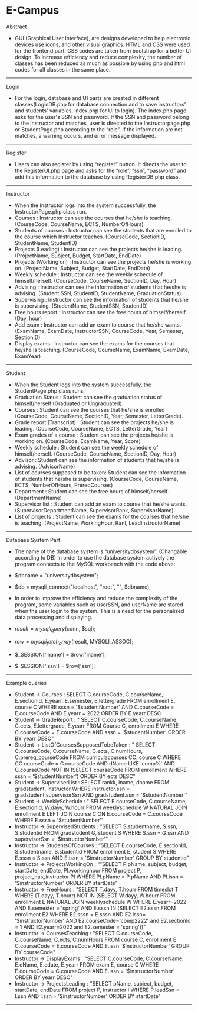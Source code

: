 # E-Campus

 Abstract
- GUI (Graphical User Interface), are designs developed to help electronic devices use icons, and other visual graphics. HTML and CSS were used for the frontend part. CSS codes are taken from bootstrap for a better UI design. To increase efficiency and reduce complexity, the number of classes has been reduced as much as possible by using php and html codes for all classes in the same place.
------
 Login
- For the login, database and UI parts are created in different classes(LoginDB.php for database connection and to save instructors' and students' variables, index.php for UI to login). The index.php page asks for the user's SSN and password. If the SSN and password belong to the instructor and matches, user is directed to the Instructorpage.php or StudentPage.php according to the “role”. If the information are not matches, a warning occurs, and error message displayed.
------
 Register
- Users can also register by using “register” button. It directs the user to the RegisterUI.php page and asks for the “role”, “ssn”, “password” and add this information to the database by using RegisterDB.php class.
------
 Instructor
- When the Instructor logs into the system successfully, the InstructorPage.php class run.
- Courses : Instructor can see the courses that he/she is teaching. (CourseCode, CourseName,
ECTS, NumberOfHours)
- Students of courses : Instructor can see the students that are enrolled to the course which
Instructor teaches. (CourseCode, SectionID, StudentName, StudentID)
- Projects (Leading) : Instructor can see the projects he/she is leading. (ProjectName, Subject,
Budget, StartDate, EndDate)
- Projects (Working on) : Instructor can see the projects he/she is working on. (ProjectName,
Subject, Budget, StartDate, EndDate)
- Weekly schedule : Instructor can see the weekly schedule of himself/herself. (CourseCode,
CourseName, SectionID, Day, Hour)
- Advising : Instructor can see the information of students that he/she is advising. (Student
SSN, StudentID, StudentName, GraduationStatus)
- Supervising : Instructor can see the information of students that he/she is supervising.
(StudentName, StudentSSN, StudentID)
- Free hours report : Instructor can see the free hours of himself/herself. (Day, hour)
- Add exam : Instructor can add an exam to course that he/she wants. (ExamName,
ExamDate, InstructorSSN, CourseCode, Year, Semester, SectionID)
- Display exams : Instructor can see the exams for the courses that he/she is teaching.
(CourseCode, CourseName, ExamName, ExamDate, ExamYear) 
------
Student
- When the Student logs into the system successfully, the StudentPage.php class runs.
- Graduation Status : Student can see the graduation status of himself/herself (Graduated or Ungraduated).
- Courses : Student can see the courses that he/she is enrolled (CourseCode, CourseName, SectionID, Year, Semester, LetterGrade).
- Grade report (Transcript) : Student can see the projects he/she is leading. (CourseCode, CourseName, ECTS, LetterGrade, Year)
- Exam grades of a course : Student can see the projects he/she is working on. (CourseCode, ExamName, Year, Score)
- Weekly schedule : Student can see the weekly schedule of himself/herself. (CourseCode, CourseName, SectionID, Day, Hour)
- Advisor : Student can see the information of students that he/she is advising. (AdvisorName)
- List of courses supposed to be taken: Student can see the information of students that he/she is supervising. (CourseCode, CourseName, ECTS, NumberOfHours, PrereqCourses)
- Department : Student can see the free hours of himself/herself. (DepartmentName)
- Supervisor list : Student can add an exam to course that he/she wants. (SupervisorDepartmentName, SupervisorRank, SupervisorName)
- List of projects : Student can see the exams for the courses that he/she is teaching. (ProjectName, WorkingHour, Ranl, LeadInstructorName)
------
Database System Part
- The name of the database system is “universitydbsystem”. (Changable according to DB) In order to use the database system actively the program connects to the MySQL workbench with the code above:

- $dbname = "universitydbsystem"; 
- $db = mysqli_connect("localhost", "root", "", $dbname);

- In order to improve the efficiency and reduce the complexity of the program, some variables such as userSSN, and userName are stored when the user login to the system. This is a need for the personalized data processing and displaying.

- $result = mysqli_query($conn, $sql);
- $row = mysqli_fetch_array($result, MYSQLI_ASSOC);
- $_SESSION['iname'] = $row['iname'];
- $_SESSION['issn'] = $row['ssn'];
------
Example queries
- Student → Courses : SELECT C.courseCode, C.courseName, E.sectionId, E.yearr, E.semester, E.lettergrade FROM enrollment E, course C WHERE sssn = '$studentNumber' AND C.courseCode = E.courseCode AND E.yearr = 2022 ORDER BY E.yearr DESC
- Student → GradeReport : " SELECT C.courseCode, C.courseName, C.ects, E.lettergrade, E.yearr FROM Course C, enrollment E WHERE C.courseCode = E.courseCode AND sssn = '$studentNumber' ORDER BY yearr DESC"
- Student → ListOfCoursesSupposedTobeTaken : " SELECT C.courseCode, C.courseName, C.ects, C.numHours, C.prereq_courseCode FROM curriculacourses CC, course C WHERE CC.courseCode = C.courseCode AND dName LIKE 'comp%' AND C.courseCode NOT IN (SELECT courseCode FROM enrollment WHERE sssn = '$studentNumber') ORDER BY ects DESC”
- Student → SuperviserList : SELECT rankk, iname, dname FROM gradstudent, instructor WHERE instructor.ssn = gradstudent.supervisorSsn AND gradstudent.ssn = '$studentNumber'"
- Student → WeeklySchedule : " SELECT E.courseCode, C.courseName, E.sectionId, W.dayy, W.hourr FROM weeklyschedule W NATURAL JOIN enrollment E LEFT JOIN course C ON E.courseCode = C.courseCode WHERE E.sssn = '$studentNumber'"
- Instructor → SupervisedStudents : "SELECT S.studentname, S.ssn, S.studentid FROM gradstudent G, student S WHERE S.ssn = G.ssn AND supervisorSsn = '$instructorNumber'"
- Instructor → StudentsOfCourses : “SELECT E.courseCode, E.sectionId, S.studentname, S.studentid FROM enrollment E, student S WHERE E.sssn = S.ssn AND E.issn = '$instructorNumber' GROUP BY studentid"
- Instructor → ProjectsWorkingOn : “"SELECT P.pName, subject, budget, startDate, endDate, PI.workinghour FROM project P, project_has_instructor PI WHERE PI.pName = P.pName AND PI.issn = '$instructorNumber' ORDER BY startDate"
- Instructor → FreeHours : "SELECT T.dayy, T.hourr FROM timeslot T WHERE (T.dayy, T.hourr) NOT IN (SELECT W.dayy, W.hourr FROM enrollment E NATURAL JOIN weeklyschedule W WHERE E.yearr=2022 AND E.semester = 'spring' AND E.sssn IN (SELECT E2.sssn FROM enrollment E2 WHERE E2.sssn = E.sssn AND E2.issn= '$instructorNumber' AND E2.courseCode='comp2222' and E2.sectionId = 1 AND E2.yearr=2022 and E2.semester = 'spring'))"
- Instructor → CoursesTeaching : "SELECT C.courseCode, C.courseName, C.ects, C.numHours FROM course C, enrollment E C.courseCode = E.courseCode AND E.issn '$instructorNumber' GROUP BY courseCode"
- Instructor → DisplayExams : "SELECT C.courseCode, C.courseName, E.eName, E.edate, E.yearr FROM exam E, course C WHERE E.courseCode = C.courseCode AND E.issn = '$instructorNumber' ORDER BY yearr DESC"
- Instructor → ProjectsLeading : "SELECT pName, subject, budget, startDate, endDate FROM project P, instructor I WHERE P.leadSsn = I.ssn AND I.ssn = '$instructorNumber' ORDER BY startDate"
------
